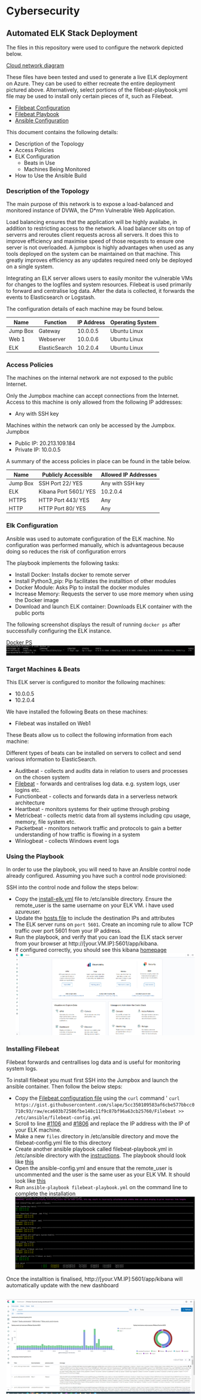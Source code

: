 # Cybersecurity

## Automated ELK Stack Deployment

The files in this repository were used to configure the network depicted below.

[Cloud network diagram](https://github.com/nona-hu/Cybersecurity/blob/main/Diagrams/Cloud%20Security%20Network.png)

These files have been tested and used to generate a live ELK deployment on Azure. They can be used to either recreate the entire deployment pictured above. Alternatively, select portions of the filebeat-playbook.yml file may be used to install only certain pieces of it, such as Filebeat.

- [Filebeat Configuration](https://github.com/nona-hu/Cybersecurity/blob/main/Ansible/filebeat-config.yml) 
- [Filebeat Playbook](https://github.com/nona-hu/Cybersecurity/blob/main/Ansible/filebeat-playbook.yml)
- [Ansible Configuration]()

This document contains the following details:
- Description of the Topology
- Access Policies
- ELK Configuration
  - Beats in Use
  - Machines Being Monitored
- How to Use the Ansible Build


### Description of the Topology

The main purpose of this network is to expose a load-balanced and monitored instance of DVWA, the D*mn Vulnerable Web Application.

Load balancing ensures that the application will be highly availabe, in addition to restricting access to the network.
A load balancer sits on top of serverrs and reroutes client requests across all servers. It does this to improve efficiency and maximise speed of those requests to ensure one server is not overloaded.
A jumpbox is highly advantages when used as any tools deployed on the system can be maintained on that machine. This greatly improves efficiency as any updates required need only be deployed on a single system. 

Integrating an ELK server allows users to easily monitor the vulnerable VMs for changes to the logfiles and system resources.
Filebeat is used primarily to forward and centralise log data. After the data is collected, it forwards the events to Elasticsearch or Logstash.


The configuration details of each machine may be found below.

| Name     | Function | IP Address | Operating System |
|----------|----------|------------|------------------|
| Jump Box | Gateway  | 10.0.0.5   | Ubuntu Linux     |
| Web 1    | Webserver| 10.0.0.6   | Ubuntu Linux     |
| ELK      | ElasticSearch | 10.2.0.4   | Ubuntu Linux     |

### Access Policies

The machines on the internal network are not exposed to the public Internet. 

Only the Jumpbox machine can accept connections from the Internet. Access to this machine is only allowed from the following IP addresses:
- Any with SSH key 

Machines within the network can only be accessed by the Jumpbox.
Jumpbox
- Public IP: 20.213.109.184
- Private IP: 10.0.0.5

A summary of the access policies in place can be found in the table below.

| Name     | Publicly Accessible | Allowed IP Addresses |
|----------|---------------------|----------------------|
| Jump Box | SSH Port 22/ YES    | Any with SSH key     |
|  ELK     | Kibana Port 5601/ YES| 10.2.0.4            |
| HTTPS    | HTTP Port 443/ YES  | Any                  |
| HTTP     | HTTP Port 80/ YES   | Any                  | 

### Elk Configuration

Ansible was used to automate configuration of the ELK machine. No configuration was performed manually, which is advantageous because doing so reduces the risk of configuration errors


The playbook implements the following tasks:
- Install Docker: Installs docker to remote server
- Install Python3_pip: Pip facilitates the installtion of other modules
- Docker Module: Asks Pip to install the docker modules
- Increase Memory: Requests the server to use more memory when using the Docker image
- Download and launch ELK container: Downloads ELK container with the public ports


The following screenshot displays the result of running `docker ps` after successfully configuring the ELK instance.

[Docker PS](Diagrams/dockerps.png)
![dockerps.png](https://github.com/nona-hu/Cybersecurity/blob/main/Diagrams/dockerps.png)

### Target Machines & Beats
This ELK server is configured to monitor the following machines:
- 10.0.0.5
- 10.2.0.4

We have installed the following Beats on these machines:

- Filebeat was installed on Web1 

These Beats allow us to collect the following information from each machine:

Different types of beats can be installed on servers to collect and send various information to ElasticSearch.

- Auditbeat - collects and audits data in relation to users and processes on the chosen system
- [Filebeat](Diagrams/SSH-login.png) - forwards and centralises log data. e.g. system logs, user logins etc.
- Functionbeat - collects and forwards data in a serverless network architecture
- Heartbeat - monitors systems for their uptime through probing
- Metricbeat - collects metric data from all systems including cpu usage, memory, file system etc.
- Packetbeat - monitors network traffic and protocols to gain a better understanding of how traffic is flowing in a system
- Winlogbeat - collects Windows event logs 

### Using the Playbook
In order to use the playbook, you will need to have an Ansible control node already configured. Assuming you have such a control node provisioned: 

SSH into the control node and follow the steps below:
- Copy the [install-elk.yml](Diagrams/install-elk.png) file to /etc/ansible directory. Ensure the remote_user is the same username on your ELK VM. i have used azureuser. 
- Update the [hosts file](Diagrams/hosts.png) to include the destination IPs and attributes
- The ELK server runs on `port 5601`. Create an incoming rule to allow TCP traffic over port 5601 from your IP address. 
- Run the playbook, and verify that you can load the ELK stack server from your browser at http://[your.VM.IP]:5601/app/kibana. 
- If configured correctly, you should see this kibana [homepage](Diagrams/kibanahome.png) 
![kibanahome.png](https://github.com/nona-hu/Cybersecurity/blob/main/Diagrams/kibanahome.png)

### Installing Filebeat

Filebeat forwards and centrallises log data and is useful for monitoring system logs.

To install filebeat you must first SSH into the Jumpbox and launch the ansible container. Then follow the below steps:
- Copy the [Filebeat configuration file](https://github.com/nona-hu/Cybersecurity/blob/main/Ansible/filebeat-config.yml) using the `curl` command 
' `curl https://gist.githubusercontent.com/slape/5cc350109583af6cbe577bbcc0710c93/raw/eca603b72586fbe148c11f9c87bf96a63cb25760/Filebeat >> /etc/ansible/filebeat-config.yml`
- Scroll to line [#1106](Diagrams/Filebeatconfig1.png) and [#1806](Diagrams/Filebeatconfig2) and replace the IP address with the IP of your ELK machine. 
- Make a new `files` directory in /etc/ansible directory and move the filebeat-config.yml file to this directory
- Create another ansible playbook called filebeat-playbook.yml in /etc/ansible directory with the [instructions](Diagrams/Instructions.png). The playbook should look like [this](https://github.com/nona-hu/Cybersecurity/blob/main/Ansible/filebeat-playbook.yml)
- Open the ansible-config.yml and ensure that the remote_user is uncommented and the user is the same user as your ELK VM. It should look like [this](Diagrams/ansible.png)
- Run `ansible-playbook filebeat-playbook.yml` on the command line to complete the installation
![installation.png](https://github.com/nona-hu/Cybersecurity/blob/main/Diagrams/installation.png)

Once the installtion is finalised, http://[your.VM.IP]:5601/app/kibana will automatically update with the new dashboard

![dashboard.png](https://github.com/nona-hu/Cybersecurity/blob/main/Diagrams/dashboard.png)
- 
